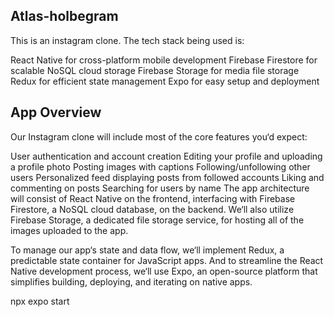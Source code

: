 ## Atlas-holbegram

This is an instagram clone. The tech stack being used is:

React Native for cross-platform mobile development
Firebase Firestore for scalable NoSQL cloud storage
Firebase Storage for media file storage
Redux for efficient state management
Expo for easy setup and deployment

## App Overview

Our Instagram clone will include most of the core features you‘d expect:

User authentication and account creation
Editing your profile and uploading a profile photo
Posting images with captions
Following/unfollowing other users
Personalized feed displaying posts from followed accounts
Liking and commenting on posts
Searching for users by name
The app architecture will consist of React Native on the frontend, interfacing with Firebase Firestore, a NoSQL cloud database, on the backend. We‘ll also utilize Firebase Storage, a dedicated file storage service, for hosting all of the images uploaded to the app.

To manage our app‘s state and data flow, we‘ll implement Redux, a predictable state container for JavaScript apps. And to streamline the React Native development process, we‘ll use Expo, an open-source platform that simplifies building, deploying, and iterating on native apps.

npx expo start